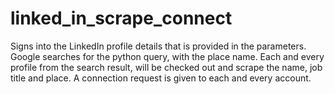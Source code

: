 # linked_in_scrape_connect
Signs into the LinkedIn profile details that is provided in the parameters. Google searches for the python query, with the place name. Each and every profile from the search result, will be checked out and scrape the name, job title and place. A connection request is given to each and every account.

